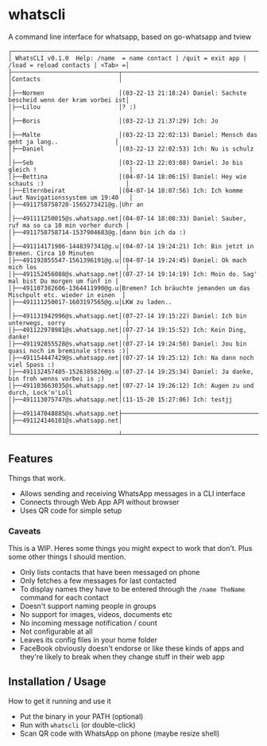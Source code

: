 # whatscli

A command line interface for whatsapp, based on go-whatsapp and tview

```
┌────────────────────────────────────────────────────────────────────────────────────────────────────┐
│ WhatsCLI v0.1.0  Help: /name  = name contact | /quit = exit app | /load = reload contacts | <Tab> =│
├──────────────────────────────┬─────────────────────────────────────────────────────────────────────┤
│Contacts                      │                                                                     │
│├──Normen                     │(03-22-13 21:18:24) Daniel: Sachste bescheid wenn der kram vorbei ist│
│├──Lilou                      │? :)                                                                 │
│├──Boris                      │(03-22-13 21:37:29) Ich: Jo                                          │
│├──Malte                      │(03-22-13 22:02:13) Daniel: Mensch das geht ja lang..                │
│├──Daniel                     │(03-22-13 22:02:53) Ich: Nu is schulz                                │
│├──Seb                        │(03-22-13 22:03:08) Daniel: Jo bis gleich !                          │
│├──Bettina                    │(04-07-14 18:06:15) Daniel: Hey wie schauts :)                       │
│├──Elternbeirat               │(04-07-14 18:07:56) Ich: Ich komme laut Navigationssystem um 19:40   │
│├──4911758758720-1565273421@g.│Uhr an                                                               │
│├──491111250015@s.whatsapp.net│(04-07-14 18:08:33) Daniel: Sauber, ruf ma so ca 10 min vorher durch │
│├──4911758758714-1537904683@g.│dann bin ich da :)                                                   │
│├──491114171906-1448397341@g.u│(04-07-14 19:24:21) Ich: Bin jetzt in Bremen. Circa 10 Minuten       │
│├──491192855547-1561396191@g.u│(04-07-14 19:24:45) Daniel: Ok mach mich los                         │
│├──491152456088@s.whatsapp.net│(07-27-14 19:14:19) Ich: Moin do. Sag' mal bist Du morgen um fünf in │
│├──491107382606-1364411990@g.u│Bremen? Ich bräuchte jemanden um das Mischpult etc. wieder in einen  │
│├──491111250017-1603197565@g.u│LKW zu laden..                                                       │
│├──491131942996@s.whatsapp.net│(07-27-14 19:15:22) Daniel: Ich bin unterwegs, sorry                 │
│├──491122978981@s.whatsapp.net│(07-27-14 19:15:52) Ich: Kein Ding, danke!                           │
│├──491192855528@s.whatsapp.net│(07-27-14 19:24:50) Daniel: Jou bin quasi noch im breminale stress :)│
│├──491154447429@s.whatsapp.net│(07-27-14 19:25:12) Ich: Na dann noch viel Spass :)                  │
│├──491132457405-1526385826@g.u│(07-27-14 19:25:34) Daniel: Ja danke, bin froh wenns vorbei is ;)    │
│├──491103663035@s.whatsapp.net│(07-27-14 19:26:12) Ich: Augen zu und durch, Lock'n'Loll             │
│├──491113075747@s.whatsapp.net│(11-15-20 15:27:06) Ich: testjj                                      │
│├──491147048885@s.whatsapp.net├─────────────────────────────────────────────────────────────────────┤
│├──491124146101@s.whatsapp.net│                                                                     │
└──────────────────────────────┴─────────────────────────────────────────────────────────────────────┘
```

## Features

Things that work.

- Allows sending and receiving WhatsApp messages in a CLI interface
- Connects through Web App API without browser
- Uses QR code for simple setup

### Caveats

This is a WIP. Heres some things you might expect to work that don't. Plus some other things I should mention.

- Only lists contacts that have been messaged on phone
- Only fetches a few messages for last contacted
- To display names they have to be entered through the `/name TheName` command for each contact
- Doesn't support naming people in groups
- No support for images, videos, documents etc
- No incoming message notification / count
- Not configurable at all
- Leaves its config files in your home folder
- FaceBook obviously doesn't endorse or like these kinds of apps and they're likely to break when they change stuff in their web app

## Installation / Usage

How to get it running and use it

- Put the binary in your PATH (optional)
- Run with `whatscli` (or double-click)
- Scan QR code with WhatsApp on phone (maybe resize shell)

